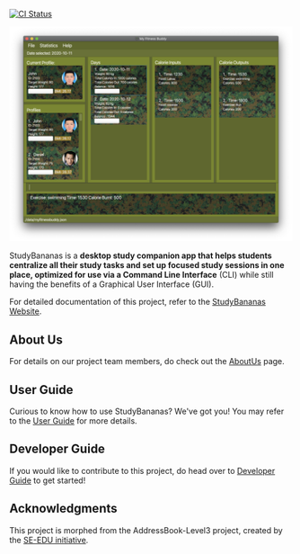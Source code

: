 [![CI Status](https://github.com/AY2021S1-CS2103T-F12-2/tp/workflows/Java%20CI/badge.svg)](https://github.com/AY2021S1-CS2103T-F12-2/tp/actions)

![Ui](docs/images/Ui.png)

StudyBananas is a **desktop study companion app that helps students centralize all their study tasks and set up focused study sessions in one place, optimized for use via a Command Line Interface** (CLI) while still having the benefits of a Graphical User Interface (GUI).

For detailed documentation of this project, refer to the [StudyBananas Website](https://ay2021s1-cs2103t-f12-2.github.io/tp/).

## About Us
For details on our project team members, do check out the [AboutUs](https://github.com/AY2021S1-CS2103T-F12-2/tp/blob/master/docs/AboutUs.md) page.

## User Guide
Curious to know how to use StudyBananas? We've got you! You may refer to the [User Guide](https://github.com/AY2021S1-CS2103T-F12-2/tp/blob/master/docs/UserGuide.md) for more details.

## Developer Guide
If you would like to contribute to this project, do head over to [Developer Guide](https://github.com/AY2021S1-CS2103T-F12-2/tp/blob/master/docs/DeveloperGuide.md) to get started!

## Acknowledgments
This project is morphed from the AddressBook-Level3 project, created by the [SE-EDU initiative](https://se-education.org).
